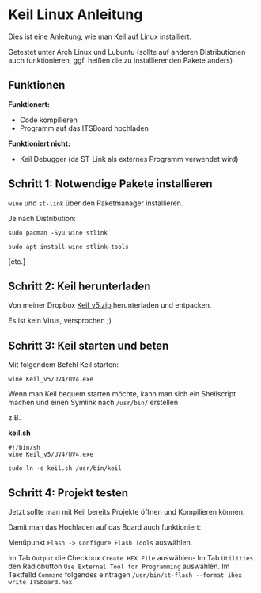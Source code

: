 # Keil Linux Anleitung

Dies ist eine Anleitung, wie man Keil auf Linux installiert.

Getestet unter Arch Linux und Lubuntu
(sollte auf anderen Distributionen auch funktionieren, ggf.
heißen die zu installierenden Pakete anders)

## Funktionen

**Funktionert:**

- Code kompilieren
- Programm auf das ITSBoard hochladen

**Funktioniert nicht:**

- Keil Debugger (da ST-Link als externes Programm verwendet wird)

## Schritt 1: Notwendige Pakete installieren

`wine` und `st-link` über den Paketmanager installieren.

Je nach Distribution:

`sudo pacman -Syu wine stlink`

`sudo apt install wine stlink-tools`

[etc.]

## Schritt 2: Keil herunterladen

Von meiner Dropbox [Keil_v5.zip](https://www.dropbox.com/s/ditsd04i56gsmvq/Keil_v5.zip?dl=1) herunterladen und entpacken.

Es ist kein Virus, versprochen ;)

## Schritt 3: Keil starten und beten

Mit folgendem Befehl Keil starten:

`wine Keil_v5/UV4/UV4.exe`

Wenn man Keil bequem starten möchte, kann man sich ein Shellscript machen
und einen Symlink nach `/usr/bin/` erstellen

z.B.

**keil.sh**

    #!/bin/sh
    wine Keil_v5/UV4/UV4.exe

`sudo ln -s keil.sh /usr/bin/keil`

## Schritt 4: Projekt testen

Jetzt sollte man mit Keil bereits Projekte öffnen und Kompilieren können.

Damit man das Hochladen auf das Board auch funktioniert:

Menüpunkt `Flash -> Configure Flash Tools` auswählen.

Im Tab `Output` die Checkbox `Create HEX File` auswählen-
Im Tab `Utilities` den Radiobutton `Use External Tool for Programming` auswählen.
Im Textfelld `Command` folgendes eintragen `/usr/bin/st-flash --format ihex write ITSboard.hex`
